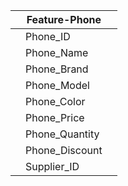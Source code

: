 
|     | Feature-Phone  |     |
| --- | -------------- | --- |
|     | Phone_ID       |     |
|     | Phone_Name     |     |
|     | Phone_Brand    |     |
|     | Phone_Model    |     |
|     | Phone_Color    |     |
|     | Phone_Price    |     |
|     | Phone_Quantity |     |
|     | Phone_Discount |     | 
|     | Supplier_ID    |     |

